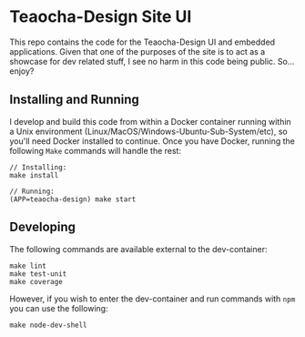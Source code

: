 # Teaocha-Design Site UI

This repo contains the code for the Teaocha-Design UI and embedded applications. Given that one of the purposes of the site is to act as a showcase for dev related stuff, I see no harm in this code being public. So... enjoy?

## Installing and Running

I develop and build this code from within a Docker container running within a Unix environment (Linux/MacOS/Windows-Ubuntu-Sub-System/etc), so you'll need Docker installed to continue. Once you have Docker, running the following `Make` commands will handle the rest:

```
// Installing:
make install

// Running:
(APP=teaocha-design) make start
```

## Developing

The following commands are available external to the dev-container:

```
make lint
make test-unit
make coverage
```

However, if you wish to enter the dev-container and run commands with `npm` you can use the following:

```
make node-dev-shell
```